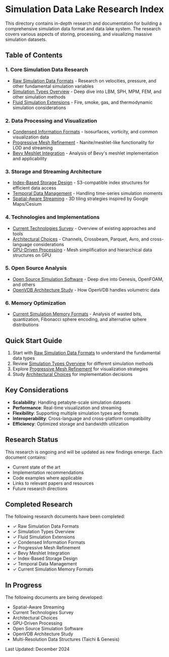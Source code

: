 # Simulation Data Lake Research Index

This directory contains in-depth research and documentation for building a comprehensive simulation data format and data lake system. The research covers various aspects of storing, processing, and visualizing massive simulation datasets.

## Table of Contents

### 1. Core Simulation Data Research
- [Raw Simulation Data Formats](01-raw-simulation-data-formats.md) - Research on velocities, pressure, and other fundamental simulation variables
- [Simulation Types Overview](02-simulation-types-overview.md) - Deep dive into LBM, SPH, MPM, FEM, and other simulation methods
- [Fluid Simulation Extensions](03-fluid-simulation-extensions.md) - Fire, smoke, gas, and thermodynamic simulation considerations

### 2. Data Processing and Visualization
- [Condensed Information Formats](04-condensed-information-formats.md) - Isosurfaces, vorticity, and common visualization data
- [Progressive Mesh Refinement](05-progressive-mesh-refinement.md) - Nanite/meshlet-like functionality for LOD and streaming
- [Bevy Meshlet Integration](06-bevy-meshlet-integration.md) - Analysis of Bevy's meshlet implementation and applicability

### 3. Storage and Streaming Architecture
- [Index-Based Storage Design](07-index-based-storage-design.md) - S3-compatible index structures for efficient data access
- [Temporal Data Management](08-temporal-data-management.md) - Handling time-series simulation moments
- [Spatial-Aware Streaming](09-spatial-aware-streaming.md) - 3D tiling strategies inspired by Google Maps/Cesium

### 4. Technologies and Implementations
- [Current Technologies Survey](10-current-technologies-survey.md) - Overview of existing approaches and tools
- [Architectural Choices](11-architectural-choices.md) - Channels, Crossbeam, Parquet, Avro, and cross-language considerations
- [GPU-Driven Processing](12-gpu-driven-processing.md) - Mesh simplification and hierarchical data structures on GPU

### 5. Open Source Analysis
- [Open Source Simulation Software](13-open-source-simulation-software.md) - Deep dive into Genesis, OpenFOAM, and others
- [OpenVDB Architecture Study](14-openvdb-architecture-study.md) - How OpenVDB handles volumetric data

### 6. Memory Optimization
- [Current Simulation Memory Formats](16-current-simulation-memory-formats.md) - Analysis of wasted bits, quantization, Fibonacci sphere encoding, and alternative sphere distributions

## Quick Start Guide

1. Start with [Raw Simulation Data Formats](01-raw-simulation-data-formats.md) to understand the fundamental data types
2. Review [Simulation Types Overview](02-simulation-types-overview.md) for different simulation methods
3. Explore [Progressive Mesh Refinement](05-progressive-mesh-refinement.md) for visualization strategies
4. Study [Architectural Choices](11-architectural-choices.md) for implementation decisions

## Key Considerations

- **Scalability**: Handling petabyte-scale simulation datasets
- **Performance**: Real-time visualization and streaming
- **Flexibility**: Supporting multiple simulation types and formats
- **Interoperability**: Cross-language and cross-platform compatibility
- **Efficiency**: Optimized storage and bandwidth utilization

## Research Status

This research is ongoing and will be updated as new findings emerge. Each document contains:
- Current state of the art
- Implementation recommendations
- Code examples where applicable
- Links to relevant papers and resources
- Future research directions

## Completed Research

The following research documents have been completed:
- ✓ Raw Simulation Data Formats
- ✓ Simulation Types Overview  
- ✓ Fluid Simulation Extensions
- ✓ Condensed Information Formats
- ✓ Progressive Mesh Refinement
- ✓ Bevy Meshlet Integration
- ✓ Index-Based Storage Design
- ✓ Temporal Data Management
- ✓ Current Simulation Memory Formats

## In Progress

The following documents are being developed:
- Spatial-Aware Streaming
- Current Technologies Survey
- Architectural Choices
- GPU-Driven Processing
- Open Source Simulation Software
- OpenVDB Architecture Study
- Multi-Resolution Data Structures (Taichi & Genesis)

Last Updated: December 2024